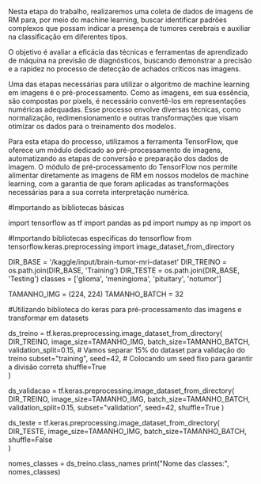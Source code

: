 Nesta etapa do trabalho, realizaremos uma coleta de dados de imagens de RM para, por meio do machine learning, buscar identificar padrões complexos que possam indicar a presença de tumores cerebrais e auxiliar na classificação em diferentes tipos.

O objetivo é avaliar a eficácia das técnicas e ferramentas de aprendizado de máquina na previsão de diagnósticos, buscando demonstrar a precisão e a rapidez no processo de detecção de achados críticos nas imagens.

Uma das etapas necessárias para utilizar o algoritmo de machine learning em imagens é o pré-processamento. Como as imagens, em sua essência, são compostas por pixels, é necessário convertê-los em representações numéricas adequadas.
Esse processo envolve diversas técnicas, como normalização, redimensionamento e outras transformações que visam otimizar os dados para o treinamento dos modelos.

Para esta etapa do processo, utilizamos a ferramenta TensorFlow, que oferece um módulo dedicado ao pré-processamento de imagens, automatizando as etapas de conversão e preparação dos dados de imagem.
O módulo de pré-processamento do TensorFlow nos permite alimentar diretamente as imagens de RM em nossos modelos de machine learning, com a garantia de que foram aplicadas as transformações necessárias para a sua correta interpretação numérica.

#Importando as bibliotecas básicas

import tensorflow as tf
import pandas as pd
import numpy as np
import os

#Importando bibliotecas especificas do tensorflow
from tensorflow.keras.preprocessing import image_dataset_from_directory

DIR_BASE = '/kaggle/input/brain-tumor-mri-dataset'
DIR_TREINO = os.path.join(DIR_BASE, 'Training')
DIR_TESTE = os.path.join(DIR_BASE, 'Testing')
classes = ['glioma', 'meningioma', 'pituitary', 'notumor']

TAMANHO_IMG = (224, 224)
TAMANHO_BATCH = 32


#Utilizando biblioteca do keras para pré-processamento das imagens e transformar em datasets

ds_treino = tf.keras.preprocessing.image_dataset_from_directory(
    DIR_TREINO,
    image_size=TAMANHO_IMG,
    batch_size=TAMANHO_BATCH,
    validation_split=0.15,  # Vamos separar 15% do dataset para validação do treino
    subset="training",
    seed=42, # Colocando um seed fixo para garantir a divisão correta
    shuffle=True  
)

ds_validacao = tf.keras.preprocessing.image_dataset_from_directory(
    DIR_TREINO,
    image_size=TAMANHO_IMG,
    batch_size=TAMANHO_BATCH,
    validation_split=0.15, 
    subset="validation",
    seed=42, 
    shuffle=True
)

ds_teste = tf.keras.preprocessing.image_dataset_from_directory(
    DIR_TESTE,
    image_size=TAMANHO_IMG,
    batch_size=TAMANHO_BATCH,
    shuffle=False  
)

nomes_classes = ds_treino.class_names
print("Nome das classes:", nomes_classes)
